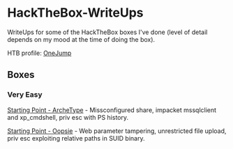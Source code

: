 # HackTheBox-WriteUps

WriteUps for some of the HackTheBox boxes I've done (level of detail depends on my mood at the time of doing the box).

HTB profile: [OneJump](https://app.hackthebox.eu/profile/463209)

## Boxes

### Very Easy

[Starting Point - ArcheType](/StartingPoint-ArcheType/README.md) - Missconfigured share, impacket mssqlclient and xp_cmdshell, priv esc with PS history.

[Starting Point - Oopsie](/StartingPoint-Oopsie/README.md) - Web parameter tampering, unrestricted file upload, priv esc exploiting relative paths in SUID binary.

